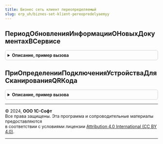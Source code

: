 ```yaml
---
title: Бизнес сеть клиент переопределяемый
slug: erp_uh/biznes-set-klient-pereopredelyaemyy
---
```



## ПериодОбновленияИнформацииОНовыхДокументахВСервисе
<details style="margin: 1em 0; padding: 0.5em; border: 1px solid #ccc; border-radius: 6px;">

<summary style="font-weight: bold; cursor: pointer;">Описание, пример вызова</summary>

```bsl

// Установка периода обновления информации о новых документах в сервисе "1С:Бизнес-сеть", отображаемой в
// подключаемой команде подбора документов. См. процедуру БизнесСеть.ПодключитьОповещениеОНовыхДокументахВСервисе.
//
// Параметры:
//  Период - Число - период автоматического обновления информации в секундах. Значение по умолчанию - 3600 (1 час).
//                   Для отключения автоматического обновления, необходимо установить значение равное нулю.
//
Процедура ПериодОбновленияИнформацииОНовыхДокументахВСервисе(Период) Экспорт
```

Пример вызова
```bsl
БизнесСетьКлиентПереопределяемый.ПериодОбновленияИнформацииОНовыхДокументахВСервисе(Период) 
```
</details>

## ПриОпределенииПодключенияУстройстваДляСканированияQRКода
<details style="margin: 1em 0; padding: 0.5em; border: 1px solid #ccc; border-radius: 6px;">

<summary style="font-weight: bold; cursor: pointer;">Описание, пример вызова</summary>

```bsl

// Переопределяет признак подключения устройства для сканирования QR-кода.
// Необходимо описать логику проверки подключения устройства для сканирования QR-кода.
//
// Параметры:
//  Контекст        - ФормаКлиентскогоПриложения - форма, из которой инициируется проверка подключенного устройства.
//  ПодключенСканер - Булево                     - признак подключения устройства для сканирования QR-кода.
//
Процедура ПриОпределенииПодключенияУстройстваДляСканированияQRКода(Контекст, ПодключенСканер) Экспорт
```

Пример вызова
```bsl
БизнесСетьКлиентПереопределяемый.ПриОпределенииПодключенияУстройстваДляСканированияQRКода(Контекст, ПодключенСканер) 
```
</details>

---

© 2024, **ООО 1С-Софт**  
Все права защищены. Эта программа и сопроводительные материалы предоставляются  
в соответствии с условиями лицензии [Attribution 4.0 International (CC BY 4.0)](https://creativecommons.org/licenses/by/4.0/legalcode).

---
